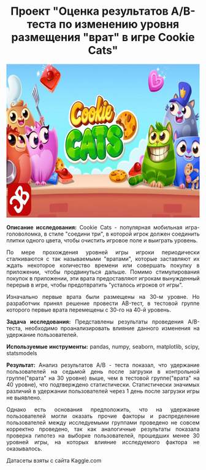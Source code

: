 <h1 align="center"> Проект "Оценка результатов A/B-теста по изменению уровня размещения "врат" в игре Cookie Cats"</h1>

<p align="center"><img src="https://github.com/Sairus74/Cookie-Cats/blob/main/8a5f078648d40f4935a54a3a505c38d0.jpg" width="600" height="400" /></p>

<div style="text-align: justify">

**Описание исследования:** Cookie Cats -  популярная мобильная игра-головоломка, в стиле "соедини три", в которой игрок должен соединить плитки одного цвета, чтобы очистить игровое поле и выиграть уровень.

По мере прохождения уровней игры игроки периодически сталкиваются с так называемыми "вратами", которые заставляют их ждать некоторое количество времени или совершать покупку в приложении, чтобы продвинуться дальше. Помимо стимулирования покупок в приложении, эти врата предоставляют игрокам вынужденный перерыв в игре, чтобы предотвратить "усталось игроков от игры".

Изначально первые врата были размещены на 30-м уровне.
Но разработчик принял решение провести AB-тест, в тестовой группе которого первые врата перемещены с 30-го на 40-й уровень.

**Задача исследования:** Представлены результаты проведения A/B-теста, необходимо проанализировать влияние данного изменения на удержание пользователей.

**Используемые инструменты:** pandas, numpy, seaborn, matplotlib, scipy, statsmodels

**Результат:** 
Анализ результатов А/В - теста показал, что удержание пользователей на седьмой день после загрузки в контрольной группе("врата" на 30 уровне) выше, чем в тестовой группе("врата" на 40 уровне), что подтверждено статистически. Статистически значимых различий в удержании пользователей через 1 день после загрузки игры не выявлено.

Однако есть основания предположить, что на удержание пользователей могли оказать прочие факторы и распределение пользователей между исследуемыми группами проведено не совсем корректно проведено, так как аналогичные результаты показала проверка гипотез на выборке пользователей, прошедших менее 30 уровней игры, на которых влияние исследуемого фактора не оказывалось.

Датасеты взяты с сайта Kaggle.com </div>
